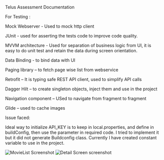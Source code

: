 Telus Assessment Documentation 

For Testing : 

Mock Webserver - Used to mock http client 

JUnit - used for asserting the tests code to improve code quality. 

MVVM architecture - Used for separation of business logic from UI, it is easy to do unit test and retain the data during screen orientation. 

Data Binding - to bind data with UI	 

Paging library – to fetch page wise list from webservice   

 Retrofit – It is typing safe REST API client, used to simplify API calls  

Dagger Hilt – to create singleton objects, inject them and use in the project 

Navigation component – USed to navigate from fragment to fragment 

Glide – used to cache images 
 

Issue faced: 

Ideal way to initialize API_KEY is to keep in local.properties, and define in buildConfig, then use the parameter in required code. I tried to implement it but it did not generate Buildconfig class. Currently I have created constant variable to use in the project. 

 ![MovieList Screenshot](https://github.com/user-attachments/assets/4bc7bfe8-d027-4d4c-b1d9-9962e1357595)
 ![Detail Screen screenshot](https://github.com/user-attachments/assets/3c99ed0e-6750-4a9e-8c61-1b977cfea971)


